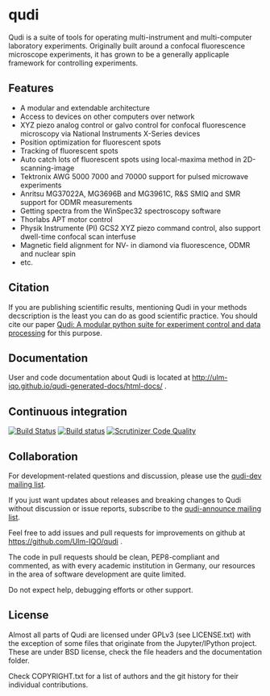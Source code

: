 # qudi
Qudi is a suite of tools for operating multi-instrument and multi-computer laboratory experiments.
Originally built around a confocal fluorescence microscope experiments, it has grown to be a generally applicaple framework for controlling experiments.

## Features
  * A modular and extendable architecture
  * Access to devices on other computers over network
  * XYZ piezo analog control or galvo control for confocal fluorescence microscopy via National Instruments X-Series devices
  * Position optimization for fluorescent spots
  * Tracking of fluorescent spots
  * Auto catch lots of fluorescent spots using local-maxima method in 2D-scanning-image 
  * Tektronix AWG 5000 7000 and 70000 support for pulsed microwave experiments
  * Anritsu MG37022A, MG3696B and MG3961C, R&S SMIQ and SMR support for ODMR measurements
  * Getting spectra from the WinSpec32 spectroscopy software
  * Thorlabs APT motor control
  * Physik Instrumente (PI) GCS2 XYZ piezo command control, also support dwell-time confocal scan interfuse
  * Magnetic field alignment for NV- in diamond via fluorescence, ODMR and nuclear spin
  * etc.

## Citation
If you are publishing scientific results, mentioning Qudi in your methods decscription is the least you can do as good scientific practice.
You should cite our paper [Qudi: A modular python suite for experiment control and data processing](http://doi.org/10.1016/j.softx.2017.02.001) for this purpose.

## Documentation
User and code documentation about Qudi is located at http://ulm-iqo.github.io/qudi-generated-docs/html-docs/ .

## Continuous integration 
[![Build Status](https://travis-ci.org/Ulm-IQO/qudi.svg?branch=master)](https://travis-ci.org/Ulm-IQO/qudi)
[![Build status](https://ci.appveyor.com/api/projects/status/ma1a125b31cbl6tu/branch/master?svg=true)](https://ci.appveyor.com/project/InstituteforQuantumOptics/qudi/branch/master)
[![Scrutinizer Code Quality](https://scrutinizer-ci.com/g/Ulm-IQO/qudi/badges/quality-score.png?b=master)](https://scrutinizer-ci.com/g/Ulm-IQO/qudi/?branch=master)

## Collaboration
For development-related questions and discussion, please use the [qudi-dev mailing list](http://www.freelists.org/list/qudi-dev).

If you just want updates about releases and breaking changes to Qudi without discussion or issue reports,
subscribe to the [qudi-announce mailing list](http://www.freelists.org/list/qudi-announce).

Feel free to add issues and pull requests for improvements on github at https://github.com/Ulm-IQO/qudi .

The code in pull requests should be clean, PEP8-compliant and commented, as with every academic institution in Germany,
our resources in the area of software development are quite limited.

Do not expect help, debugging efforts or other support.

## License
Almost all parts of Qudi are licensed under GPLv3 (see LICENSE.txt) with the exception of some files
that originate from the Jupyter/IPython project.
These are under BSD license, check the file headers and the documentation folder.

Check COPYRIGHT.txt for a list of authors and the git history for their individual contributions.
